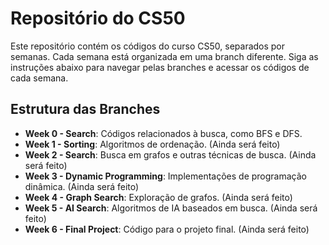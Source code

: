 # Repositório do CS50

Este repositório contém os códigos do curso CS50, separados por semanas. Cada semana está organizada em uma branch diferente. Siga as instruções abaixo para navegar pelas branches e acessar os códigos de cada semana.

## Estrutura das Branches

- **Week 0 - Search**: Códigos relacionados à busca, como BFS e DFS.
- **Week 1 - Sorting**: Algoritmos de ordenação. (Ainda será feito)
- **Week 2 - Search**: Busca em grafos e outras técnicas de busca. (Ainda será feito)
- **Week 3 - Dynamic Programming**: Implementações de programação dinâmica. (Ainda será feito)
- **Week 4 - Graph Search**: Exploração de grafos. (Ainda será feito)
- **Week 5 - AI Search**: Algoritmos de IA baseados em busca. (Ainda será feito)
- **Week 6 - Final Project**: Código para o projeto final. (Ainda será feito)
